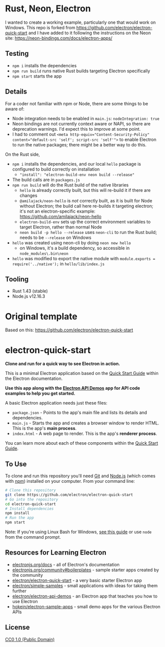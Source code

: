 # Rust, Neon, Electron

I wanted to create a working example, particularly one that would work on Windows. This repo is forked from https://github.com/electron/electron-quick-start and I have added to it following the instructions on the Neon site: https://neon-bindings.com/docs/electron-apps/

## Testing

* `npm i` installs the dependencies
* `npm run build` runs native Rust builds targeting Electron specifically
* `npm start` starts the app

## Details

For a coder not familiar with npm or Node, there are some things to be aware of: 

* Node integration needs to be enabled in `main.js`: `nodeIntegration: true`
* Neon bindings are not currently context aware or NAPI, so there are deprecation warnings. I'd expect this to improve at some point. 
* I had to comment out `<meta http-equiv="Content-Security-Policy" content="default-src 'self'; script-src 'self'">` to enable Electron to run the native packages; there might be a better way to do this.

On the Rust side, 

* `npm i` installs the dependencies, and our local `hello` package is configured to build correctly on installation
    * `"install": "electron-build-env neon build --release"` 
* The build calls are in `packages.js`
* `npm run build` will do the Rust build of the native libraries
    * `hello` is already correctly built, but this will re-build it if there are changes
    * `@amilajack/neon-hello` is *not* correctly built, as it is built for Node without Electron; the build call here re-builds it targeting electron; it's not an electron-specific example: https://github.com/amilajack/neon-hello
    * `electron-build-env` sets up the correct environment variables to target Electron, rather than normal Node
    * `neon build -p hello --release` uses `neon-cli` to run the Rust build; needs to be `--release` on Windows
* `hello` was created using neon-cli by doing `neon new hello`
    * on Windows, it's a build dependency, so accessible in `node_modules\.bin\neon` 
* `hello` was modified to export the native module with `module.exports = require('../native');` in `hello/lib/index.js`

## Tooling

* Rust 1.43 (stable)
* Node.js v12.16.3

# Original template

Based on this: https://github.com/electron/electron-quick-start

# electron-quick-start

**Clone and run for a quick way to see Electron in action.**

This is a minimal Electron application based on the [Quick Start Guide](https://electronjs.org/docs/tutorial/quick-start) within the Electron documentation.

**Use this app along with the [Electron API Demos](https://electronjs.org/#get-started) app for API code examples to help you get started.**

A basic Electron application needs just these files:

- `package.json` - Points to the app's main file and lists its details and dependencies.
- `main.js` - Starts the app and creates a browser window to render HTML. This is the app's **main process**.
- `index.html` - A web page to render. This is the app's **renderer process**.

You can learn more about each of these components within the [Quick Start Guide](https://electronjs.org/docs/tutorial/quick-start).

## To Use

To clone and run this repository you'll need [Git](https://git-scm.com) and [Node.js](https://nodejs.org/en/download/) (which comes with [npm](http://npmjs.com)) installed on your computer. From your command line:

```bash
# Clone this repository
git clone https://github.com/electron/electron-quick-start
# Go into the repository
cd electron-quick-start
# Install dependencies
npm install
# Run the app
npm start
```

Note: If you're using Linux Bash for Windows, [see this guide](https://www.howtogeek.com/261575/how-to-run-graphical-linux-desktop-applications-from-windows-10s-bash-shell/) or use `node` from the command prompt.

## Resources for Learning Electron

- [electronjs.org/docs](https://electronjs.org/docs) - all of Electron's documentation
- [electronjs.org/community#boilerplates](https://electronjs.org/community#boilerplates) - sample starter apps created by the community
- [electron/electron-quick-start](https://github.com/electron/electron-quick-start) - a very basic starter Electron app
- [electron/simple-samples](https://github.com/electron/simple-samples) - small applications with ideas for taking them further
- [electron/electron-api-demos](https://github.com/electron/electron-api-demos) - an Electron app that teaches you how to use Electron
- [hokein/electron-sample-apps](https://github.com/hokein/electron-sample-apps) - small demo apps for the various Electron APIs

## License

[CC0 1.0 (Public Domain)](LICENSE.md)
